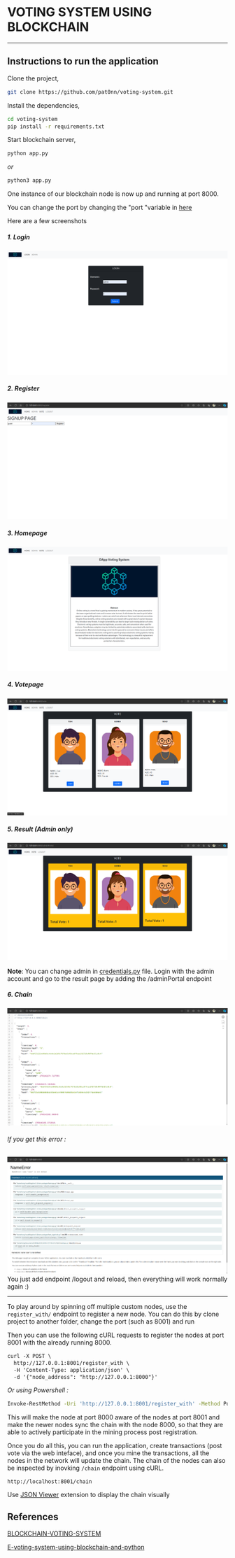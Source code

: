 # VOTING SYSTEM USING BLOCKCHAIN

---

## Instructions to run the application

Clone the project,

```sh
git clone https://github.com/pat0nn/voting-system.git
```

Install the dependencies,

```sh
cd voting-system
pip install -r requirements.txt
```

Start blockchain server,
```sh
python app.py
```
*or*
```sh
python3 app.py
```

One instance of our blockchain node is now up and running at port 8000.

You can change the port by changing the "port "variable in [here](./app.py#L15)

Here are a few screenshots

##### 1. Login

![image.png](./img/login.png)

##### 2. Register

![image.png](./img/register.png)

##### 3. Homepage

![image.png](./img/homepage.png)

##### 4. Votepage

![image.png](./img/vote.png)

##### 5. Result (Admin only)

![image.png](./img/result.png)

**Note**: You can change admin in [credentials.py](./credentials.py) file. Login with the admin account and go to the result page by adding the /adminPortal endpoint

##### 6. Chain

![image.png](./img/chain.png)

###### *If you get this error :*
![image.png](./img/error.png)
 You just add endpoint /logout and reload, then everything will work normally again :)

***

To play around by spinning off multiple custom nodes, use the `register_with/` endpoint to register a new node. You can do this by clone project to another folder, change the port (such as 8001) and run 


Then you can use the following cURL requests to register the nodes at port 8001 with the already running 8000.
```
curl -X POST \
  http://127.0.0.1:8001/register_with \
  -H 'Content-Type: application/json' \
  -d '{"node_address": "http://127.0.0.1:8000"}'
```
*Or using Powershell :*

```sh
Invoke-RestMethod -Uri 'http://127.0.0.1:8001/register_with' -Method Post -Headers @{'Content-Type'='application/json'} -Body '{"node_address": "http://127.0.0.1:8000"}'

```
This will make the node at port 8000 aware of the nodes at port 8001 and make the newer nodes sync the chain with the node 8000, so that they are able to actively participate in the mining process post registration.

Once you do all this, you can run the application, create transactions (post vote via the web inteface), and once you mine the transactions, all the nodes in the network will update the chain. The chain of the nodes can also be inspected by inovking `/chain` endpoint using cURL.

```sh
http://localhost:8001/chain
```



Use [JSON Viewer](https://chromewebstore.google.com/detail/json-viewer/gbmdgpbipfallnflgajpaliibnhdgobh) extension  to display the chain visually
## References
[BLOCKCHAIN-VOTING-SYSTEM](https://github.com/hariharan1412/BLOCKCHAIN-VOTING-SYSTEM.git)

[E-voting-system-using-blockchain-and-python](https://github.com/ramesh-adhikari/E-voting-system-using-blockchain-and-python)
